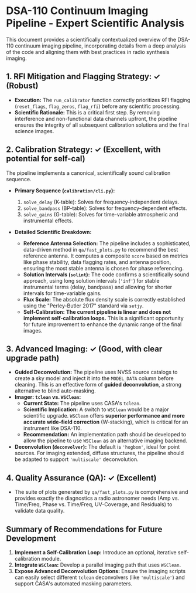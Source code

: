# DSA-110 Continuum Imaging Pipeline - Expert Scientific Analysis

This document provides a scientifically contextualized overview of the DSA-110 continuum imaging pipeline, incorporating details from a deep analysis of the code and aligning them with best practices in radio synthesis imaging.

## 1. RFI Mitigation and Flagging Strategy: ✓ (Robust)

-   **Execution:** The `run_calibrator` function correctly prioritizes RFI flagging (`reset_flags`, `flag_zeros`, `flag_rfi`) before any scientific processing.
-   **Scientific Rationale:** This is a critical first step. By removing interference and non-functional data channels upfront, the pipeline ensures the integrity of all subsequent calibration solutions and the final science images.

## 2. Calibration Strategy: ✓ (Excellent, with potential for self-cal)

The pipeline implements a canonical, scientifically sound calibration sequence.

-   **Primary Sequence (`calibration/cli.py`):**
    1.  `solve_delay` (K-table): Solves for frequency-independent delays.
    2.  `solve_bandpass` (BP-table): Solves for frequency-dependent effects.
    3.  `solve_gains` (G-table): Solves for time-variable atmospheric and instrumental effects.

-   **Detailed Scientific Breakdown:**
    *   **Reference Antenna Selection:** The pipeline includes a sophisticated, data-driven method in `qa/fast_plots.py` to recommend the best reference antenna. It computes a composite `score` based on metrics like phase stability, data flagging rates, and antenna position, ensuring the most stable antenna is chosen for phase referencing.
    *   **Solution Intervals (`solint`):** The code confirms a scientifically sound approach, using long solution intervals (`'inf'`) for stable instrumental terms (delay, bandpass) and allowing for shorter intervals for time-variable gains.
    *   **Flux Scale:** The absolute flux density scale is correctly established using the "Perley-Butler 2017" standard via `setjy`.
    *   **Self-Calibration:** **The current pipeline is linear and does not implement self-calibration loops.** This is a significant opportunity for future improvement to enhance the dynamic range of the final images.

## 3. Advanced Imaging: ✓ (Good, with clear upgrade path)

-   **Guided Deconvolution:** The pipeline uses NVSS source catalogs to create a sky model and inject it into the `MODEL_DATA` column before cleaning. This is an effective form of **guided deconvolution**, a strong alternative to blind auto-masking.
-   **Imager: `tclean` vs. `WSClean`:**
    *   **Current State:** The pipeline uses CASA's `tclean`.
    *   **Scientific Implication:** A switch to `WSClean` would be a major scientific upgrade. `WSClean` offers **superior performance and more accurate wide-field correction** (W-stacking), which is critical for an instrument like DSA-110.
    *   **Recommendation:** An implementation path should be developed to allow the pipeline to use `WSClean` as an alternative imaging backend.
-   **Deconvolution (`deconvolver`):** The default is `'hogbom'`, ideal for point sources. For imaging extended, diffuse structures, the pipeline should be adapted to support `'multiscale'` deconvolution.

## 4. Quality Assurance (QA): ✓ (Excellent)

-   The suite of plots generated by `qa/fast_plots.py` is comprehensive and provides exactly the diagnostics a radio astronomer needs (Amp vs. Time/Freq, Phase vs. Time/Freq, UV-Coverage, and Residuals) to validate data quality.

## Summary of Recommendations for Future Development

1.  **Implement a Self-Calibration Loop:** Introduce an optional, iterative self-calibration module.
2.  **Integrate `WSClean`:** Develop a parallel imaging path that uses `WSClean`.
3.  **Expose Advanced Deconvolution Options:** Ensure the imaging scripts can easily select different `tclean` deconvolvers (like `'multiscale'`) and support CASA's automated masking parameters.
